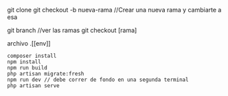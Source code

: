 git clone 
git checkout -b nueva-rama //Crear una nueva rama y cambiarte a esa

git branch //ver las ramas
git checkout [rama]

archivo .[[env]]
```
composer install
npm install
npm run build
php artisan migrate:fresh
npm run dev // debe correr de fondo en una segunda terminal
php artisan serve
